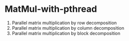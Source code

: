 # MatMul-with-pthread

1. Parallel matrix multiplication by row decomposition
2. Parallel matrix multiplication by column decomposition
3. Parallel matrix multiplication by block decomposition
